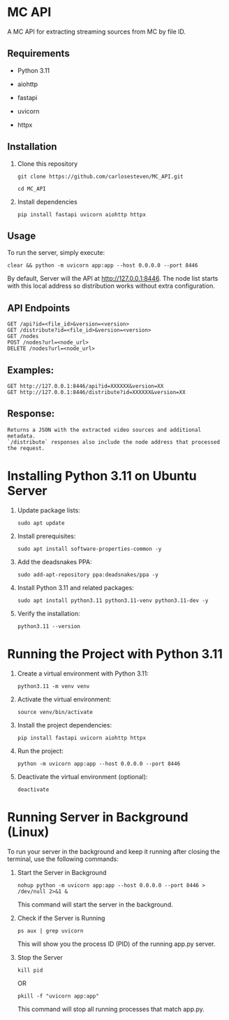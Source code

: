 # MC API

A MC API for extracting streaming sources from MC by file ID.

## Requirements

- Python 3.11

- aiohttp
- fastapi
- uvicorn
- httpx

## Installation

1. Clone this repository

       git clone https://github.com/carlosesteven/MC_API.git

       cd MC_API

3. Install dependencies

       pip install fastapi uvicorn aiohttp httpx

## Usage

To run the server, simply execute:

    clear && python -m uvicorn app:app --host 0.0.0.0 --port 8446

By default, Server will the API at http://127.0.0.1:8446.
The node list starts with this local address so distribution works without extra configuration.

## API Endpoints

    GET /api?id=<file_id>&version=<version>
    GET /distribute?id=<file_id>&version=<version>
    GET /nodes
    POST /nodes?url=<node_url>
    DELETE /nodes?url=<node_url>

## Examples:

    GET http://127.0.0.1:8446/api?id=XXXXXX&version=XX
    GET http://127.0.0.1:8446/distribute?id=XXXXXX&version=XX

## Response:

    Returns a JSON with the extracted video sources and additional metadata.
    `/distribute` responses also include the node address that processed the request.

# Installing Python 3.11 on Ubuntu Server

1. Update package lists:

       sudo apt update

2. Install prerequisites:

       sudo apt install software-properties-common -y

3. Add the deadsnakes PPA:

       sudo add-apt-repository ppa:deadsnakes/ppa -y

4. Install Python 3.11 and related packages:

       sudo apt install python3.11 python3.11-venv python3.11-dev -y

5. Verify the installation:

       python3.11 --version

# Running the Project with Python 3.11

1. Create a virtual environment with Python 3.11:

       python3.11 -m venv venv

2. Activate the virtual environment:

       source venv/bin/activate

3. Install the project dependencies:

       pip install fastapi uvicorn aiohttp httpx

4. Run the project:

       python -m uvicorn app:app --host 0.0.0.0 --port 8446

5. Deactivate the virtual environment (optional):

       deactivate

# Running Server in Background (Linux)

To run your server in the background and keep it running after closing the terminal, use the following commands:

1. Start the Server in Background

       nohup python -m uvicorn app:app --host 0.0.0.0 --port 8446 > /dev/null 2>&1 &

   This command will start the server in the background.

2. Check if the Server is Running

       ps aux | grep uvicorn

   This will show you the process ID (PID) of the running app.py server.

4. Stop the Server

       kill pid

   OR

       pkill -f "uvicorn app:app"

   This command will stop all running processes that match app.py.
